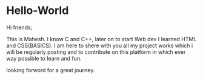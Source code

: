 # Hello-World

Hi friends;

This is Mahesh. I know C and C++, later on to start Web dev I learned 
HTML and CSS(BASICS). I am here to shere with you all my project works which i will 
be regularly posting and to contribute on this platform in which ever way possible 
to learn and fun.

looking forword for a great journey.
